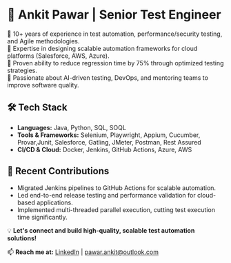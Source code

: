 # 🚀 Ankit Pawar | Senior Test Engineer  

🔹 10+ years of experience in test automation, performance/security testing, and Agile methodologies.  
🔹 Expertise in designing scalable automation frameworks for cloud platforms (Salesforce, AWS, Azure).  
🔹 Proven ability to reduce regression time by 75% through optimized testing strategies.  
🔹 Passionate about AI-driven testing, DevOps, and mentoring teams to improve software quality.  

## 🛠️ Tech Stack  
- **Languages:** Java, Python, SQL, SOQL  
- **Tools & Frameworks:** Selenium, Playwright, Appium, Cucumber, Provar,Junit, Salesforce, Gatling, JMeter, Postman, Rest Assured  
- **CI/CD & Cloud:** Docker, Jenkins, GitHub Actions, Azure, AWS  

## 📌 Recent Contributions  
- Migrated Jenkins pipelines to GitHub Actions for scalable automation.  
- Led end-to-end release testing and performance validation for cloud-based applications.  
- Implemented multi-threaded parallel execution, cutting test execution time significantly.  

💡 **Let's connect and build high-quality, scalable test automation solutions!**  

📫 **Reach me at:** [LinkedIn](www.linkedin.com/in/ankitpawar1) | pawar.ankit@outlook.com  

